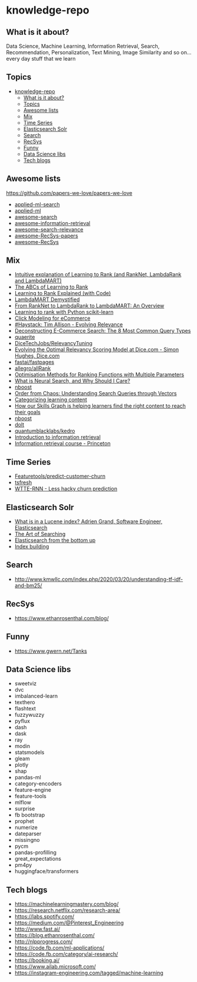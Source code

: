 # knowledge-repo

## What is it about?

Data Science, Machine Learning, Information Retrieval, Search, Recommendation, Personalization, Text Mining, Image Similarity and so on... every day stuff that we learn

## Topics
- [knowledge-repo](#knowledge-repo)
  - [What is it about?](#what-is-it-about)
  - [Topics](#topics)
  - [Awesome lists](#awesome-lists)
  - [Mix](#mix)
  - [Time Series](#time-series)
  - [Elasticsearch Solr](#elasticsearch-solr)
  - [Search](#search)
  - [RecSys](#recsys)
  - [Funny](#funny)
  - [Data Science libs](#data-science-libs)
  - [Tech blogs](#tech-blogs)

## Awesome lists
https://github.com/papers-we-love/papers-we-love
* [applied-ml-search](https://github.com/eugeneyan/applied-ml#search--ranking)
* [applied-ml](https://github.com/eugeneyan/applied-ml)
* [awesome-search](https://github.com/frutik/awesome-search)
* [awesome-information-retrieval](https://github.com/harpribot/awesome-information-retrieval)
* [awesome-search-relevance](https://github.com/o19s/awesome-search-relevance)
* [awesome-RecSys-papers](https://github.com/YuyangZhangFTD/awesome-RecSys-papers)
* [awesome-RecSys](https://github.com/jihoo-kim/awesome-RecSys)

## Mix

* [Intuitive explanation of Learning to Rank (and RankNet, LambdaRank and LambdaMART)](https://medium.com/@nikhilbd/intuitive-explanation-of-learning-to-rank-and-ranknet-lambdarank-and-lambdamart-fe1e17fac418)
* [The ABCs of Learning to Rank](https://lucidworks.com/post/abcs-learning-to-rank/)
* [Learning to Rank Explained (with Code)](https://mlexplained.com/2019/05/27/learning-to-rank-explained-with-code/)
* [LambdaMART Demystified](https://staff.fnwi.uva.nl/e.kanoulas/wp-content/uploads/Lecture-8-1-LambdaMart-Demystified.pdf)
* [From RankNet to LambdaRank to LambdaMART: An Overview](https://www.microsoft.com/en-us/research/wp-content/uploads/2016/02/MSR-TR-2010-82.pdf)
* [Learning to rank with Python scikit-learn](https://towardsdatascience.com/learning-to-rank-with-python-scikit-learn-327a5cfd81f)
* [Click Modeling for eCommerce](https://tech.ebayinc.com/engineering/click-modeling-for-ecommerce/)
* [#Haystack: Tim Allison - Evolving Relevance](https://www.youtube.com/watch?v=rhNmplUwhf8&feature=youtu.be&t=1446s)
* [Deconstructing E-Commerce Search: The 8 Most Common Query Types](https://baymard.com/blog/ecommerce-search-query-types)
* [quaerite](https://github.com/tballison/quaerite)
* [DiceTechJobs/RelevancyTuning](https://github.com/DiceTechJobs/RelevancyTuning)
* [Evolving the Optimal Relevancy Scoring Model at Dice.com - Simon Hughes, Dice.com](https://www.youtube.com/watch?v=z4c1xU7arhc&t=2s)
* [fastai/fastpages](https://github.com/fastai/fastpages)
* [allegro/allRank](https://github.com/allegro/allRank)
* [Optimisation Methods for Ranking Functions with Multiple Parameters](https://sci-hub.st/10.1145/1183614.1183698)
* [What is Neural Search, and Why Should I Care?](https://towardsdatascience.com/what-is-neural-search-and-why-should-i-care-4a6cee6b2249)
* [nboost](https://github.com/koursaros-ai/nboost)
* [Order from Chaos: Understanding Search Queries through Vectors](https://medium.com/coursera-engineering/query2vec-2f6070083bda)
* [Categorizing learning content](https://medium.com/coursera-engineering/data-driven-content-categorization-89de0104bcbd)
* [How our Skills Graph is helping learners find the right content to reach their goals](https://medium.com/coursera-engineering/courseras-skills-graph-helps-learners-find-the-right-content-to-reach-their-goals-b10418a05214)
* [nboost](https://github.com/koursaros-ai/nboost)
* [dolt](https://github.com/liquidata-inc/dolt)
* [quantumblacklabs/kedro](https://github.com/quantumblacklabs/kedro)
* [Introduction to information retrieval](https://nlp.stanford.edu/IR-book/information-retrieval-book.html)
* [Information retrieval course - Princeton](https://www.cs.princeton.edu/courses/archive/spring16/cos435/)


## Time Series

* [Featuretools/predict-customer-churn](https://github.com/Featuretools/predict-customer-churn)
* [tsfresh](https://tsfresh.readthedocs.io/en/latest/index.html)
* [WTTE-RNN - Less hacky churn prediction](https://ragulpr.github.io/2016/12/22/WTTE-RNN-Hackless-churn-modeling/)


## Elasticsearch Solr

* [What is in a Lucene index? Adrien Grand, Software Engineer, Elasticsearch](https://www.youtube.com/watch?v=T5RmMNDR5XI)
* [The Art of Searching](https://www.youtube.com/watch?v=yst6VQ7Lwpo)
* [Elasticsearch from the bottom up](https://www.youtube.com/watch?v=PpX7J-G2PEo)
* [Index building](https://www.cs.princeton.edu/courses/archive/spring16/cos435/Notes/indexBuilding_topost.pdf)

## Search
* http://www.kmwllc.com/index.php/2020/03/20/understanding-tf-idf-and-bm25/

## RecSys
* https://www.ethanrosenthal.com/blog/

## Funny

* https://www.gwern.net/Tanks

## Data Science libs

- sweetviz
- dvc
- imbalanced-learn
- texthero
- flashtext
- fuzzywuzzy
- pyflux
- dash
- dask
- ray
- modin
- statsmodels
- gleam
- plotly
- shap
- pandas-ml
- category-encoders
- feature-engine
- feature-tools
- mlflow
- surprise
- fb bootstrap
- prophet
- numerize
- dateparser
- missingno
- pycm
- pandas-profilling
- great_expectations
- pm4py
- huggingface/transformers

## Tech blogs

- https://machinelearningmastery.com/blog/
- https://research.netflix.com/research-area/
- https://labs.spotify.com/
- https://medium.com/@Pinterest_Engineering
- http://www.fast.ai/
- https://blog.ethanrosenthal.com/
- http://nlpprogress.com/
- https://code.fb.com/ml-applications/
- https://code.fb.com/category/ai-research/
- https://booking.ai/
- https://www.ailab.microsoft.com/
- https://instagram-engineering.com/tagged/machine-learning
